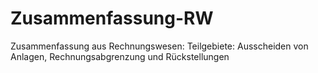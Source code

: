 Zusammenfassung-RW
==================

Zusammenfassung aus Rechnungswesen: Teilgebiete: Ausscheiden von Anlagen, Rechnungsabgrenzung und Rückstellungen